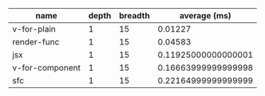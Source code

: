 | name            | depth | breadth | average (ms)        |
| --------------- | ----- | ------- | ------------------- |
| v-for-plain     | 1     | 15      | 0.01227             |
| render-func     | 1     | 15      | 0.04583             |
| jsx             | 1     | 15      | 0.11925000000000001 |
| v-for-component | 1     | 15      | 0.16663999999999998 |
| sfc             | 1     | 15      | 0.22164999999999999 |